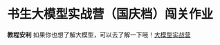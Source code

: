 # 书生大模型实战营（国庆档）闯关作业



**教程安利**   如果你也想了解大模型，可以去了解一下哦！[大模型实战营](https://github.com/InternLM/Tutorial)
